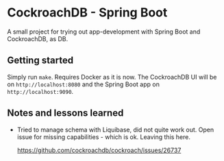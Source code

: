 CockroachDB - Spring Boot
=========================

A small project for trying out app-development with Spring Boot and CockroachDB,
as DB.

Getting started
---------------

Simply run `make`. Requires Docker as it is now. The CockroachDB UI will be on
`http://localhost:8080` and the Spring Boot app on `http://localhost:9090`.


Notes and lessons learned
-------------------------

* Tried to manage schema with Liquibase, did not quite work out. Open issue
  for missing capabilities - which is ok. Leaving this here.

  https://github.com/cockroachdb/cockroach/issues/26737


